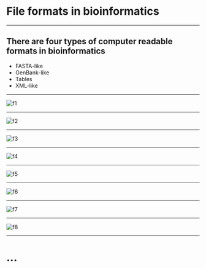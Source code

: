 # File formats in bioinformatics

---

## There are four types of computer readable formats in bioinformatics

- FASTA-like
- GenBank-like
- Tables
- XML-like

---

![f1](http://localhost:4000/img/ff1.png)

---

![f2](http://localhost:4000/img/ff2.png)

---

![f3](http://localhost:4000/img/ff3.png)

---

![f4](http://localhost:4000/img/ff4.png)

---

![f5](http://localhost:4000/img/ff5.png)

---

![f6](http://localhost:4000/img/ff6.png)

---

![f7](http://localhost:4000/img/ff7.png)

---

![f8](http://localhost:4000/img/ff8.png)

---

# ...